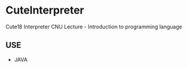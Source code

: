 # CuteInterpreter

Cute18 Interpreter 
CNU Lecture - Introduction to programming language
  
  
## USE  
- JAVA

